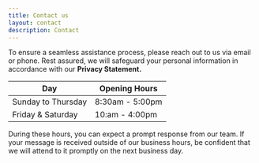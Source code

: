 ```yaml
---
title: Contact us
layout: contact
description: Contact
---
```


To ensure a seamless assistance process, please reach out to us via email or phone. Rest assured, we will safeguard your personal information in accordance with our <b>Privacy Statement.</b>

| Day       | Opening Hours   |
| --------- | --------------- |
| Sunday to Thursday    | 8:30am - 5:00pm |
| Friday & Saturday     | 10:am - 4:00pm  |

During these hours, you can expect a prompt response from our team. If your message is received outside of our business hours, be confident that we will attend to it promptly on the next business day.